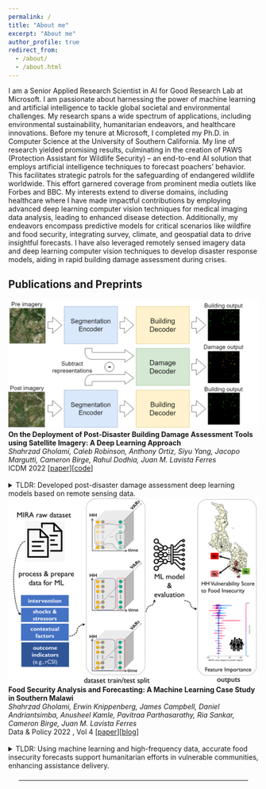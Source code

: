```yaml
---
permalink: /
title: "About me"
excerpt: "About me"
author_profile: true
redirect_from: 
  - /about/
  - /about.html
---
```


<head>
  <link rel="stylesheet" href="/assets/css/custom.css">
</head>

I am a Senior Applied Research Scientist in AI for Good Research Lab at Microsoft. I am passionate about harnessing the power of machine learning and artificial intelligence to tackle global societal and environmental challenges. My research spans a wide spectrum of applications, including environmental sustainability, humanitarian endeavors, and healthcare innovations. Before my tenure at Microsoft, I completed my Ph.D. in Computer Science at the University of Southern California. My line of research yielded promising results, culminating in the creation of PAWS (Protection Assistant for Wildlife Security) – an end-to-end AI solution that employs artificial intelligence techniques to forecast poachers’ behavior. This facilitates strategic patrols for the safeguarding of endangered wildlife worldwide. This effort garnered coverage from prominent media outlets like Forbes and BBC. My interests extend to diverse domains, including healthcare where I have made impactful contributions by employing advanced deep learning computer vision techniques for medical imaging data analysis, leading to enhanced disease detection. Additionally, my endeavors encompass predictive models for critical scenarios like wildfire and food security, integrating survey, climate, and geospatial data to drive insightful forecasts. I have also leveraged remotely sensed imagery data and deep learning computer vision techniques to develop disaster response models, aiding in rapid building damage assessment during crises.

## Publications and Preprints
<div class="paper-image-text-pair">
<img class="paper-image" src="/images/building_damage-model_architecture.drawio (1).png" alt="damage-assessment">
<div class="paper-text">
  <b>On the Deployment of Post-Disaster Building Damage Assessment Tools using Satellite Imagery: A Deep Learning Approach</b>
  <br>
  <i>Shahrzad Gholami, Caleb Robinson, Anthony Ortiz, Siyu Yang, Jacopo Margutti, Cameron Birge, Rahul Dodhia, Juan M. Lavista Ferres</i>
  <br>
  ICDM 2022 [<a href="https://ieeexplore.ieee.org/document/10031100/">paper</a>][<a href="https://github.com/microsoft/building-damage-assessment-cnn-siamese">code</a>]
  <br><br>
  <div class="paper-short-summary">
	  <details>
		  <summary>TLDR: Developed post-disaster damage assessment deep learning models based on remote sensing data.</summary> 
		  Natural disasters frequency is growing globally. Every year 350 million people are affected and billions of dollars of damage is incurred. Providing timely and appropriate humanitarian interventions like shelters, medical aid, and food to affected communities are challenging problems. AI frameworks can help support existing efforts in solving these problems in various ways. In this study, we propose using high-resolution satellite imagery from before and after disasters to develop a convolutional neural network model for localizing buildings and scoring their damage level. We categorize damage to buildings into four levels, spanning from not damaged to destroyed, based on the xView2 dataset's scale. Due to the emergency nature of disaster response efforts, the value of automating damage assessment lies primarily in the inference speed, rather than accuracy. We show that our proposed solution works three times faster than the fastest xView2 challenge winning solution and over 50 times faster than the slowest first place solution, which indicates a significant improvement from an operational viewpoint. Our proposed model achieves a pixel-wise Fl score of 0.74 for the building localization and a pixel-wise harmonic Fl score of 0.6 for damage classification and uses a simpler architecture compared to other studies. Additionally, we develop a web-based visualizer that can display the before and after imagery along with the model's building damage predictions on a custom map. This study has been collaboratively conducted to empower a humanitarian organization as the stakeholder, that plans to deploy and assess the model along with the visualizer for their disaster response efforts in the field.
	  </details>
  </div>
</div>
</div>

<div class="paper-image-text-pair">
<img class="paper-image" src="/images/food-security-ML-workflow.png" alt="damage-assessment">
<div class="paper-text">
  <b>Food Security Analysis and Forecasting: A Machine Learning Case Study in Southern Malawi</b>
  <br>
  <i>Shahrzad Gholami, Erwin Knippenberg, James Campbell, Daniel Andriantsimba, Anusheel Kamle, Pavitraa Parthasarathy, Ria Sankar, Cameron Birge, Juan M. Lavista Ferres</i>
  <br>
  Data & Policy 2022 , Vol 4 [<a href="https://www.cambridge.org/core/journals/data-and-policy/article/food-security-analysis-and-forecasting-a-machine-learning-case-study-in-southern-malawi/CA4DFA39526F318373259921C10D1C3F">paper</a>][<a href="https://medium.com/data-policy/forecasting-food-insecurity-levels-in-near-real-time-using-a-machine-learning-framework-24b553f70aca">blog</a>]
  <br><br>
  <div class="paper-short-summary">
	  <details>
		  <summary>TLDR: Using machine learning and high-frequency data, accurate food insecurity forecasts support humanitarian efforts in vulnerable communities, enhancing assistance delivery.</summary> 
		  Chronic food insecurity remains a challenge globally, exacerbated by climate change-driven shocks such as droughts and floods. Forecasting food insecurity levels and targeting vulnerable households is a priority for humanitarian programming to ensure timely delivery of assistance. In this study, we propose to harness a machine learning approach trained on high-frequency household survey data to infer the predictors of food insecurity and forecast household level outcomes in near real-time. Our empirical analyses leverage the Measurement Indicators for Resilience Analysis (MIRA) data collection protocol implemented by Catholic Relief Services (CRS) in southern Malawi, a series of sentinel sites collecting household data monthly. When focusing on predictors of community-level vulnerability, we show that a random forest model outperforms other algorithms and that location and self-reported welfare are the best predictors of food insecurity. We also show performance results across several neural networks and classical models for various data modeling scenarios to forecast food security. We pose that problem as binary classification via dichotomization of the food security score based on two different thresholds, which results in two different positive class to negative class ratios. Our best performing model has an F1 of 81% and an accuracy of 83% in predicting food security outcomes when the outcome is dichotomized based on threshold 16 and predictor features consist of historical food security score along with 20 variables selected by artificial intelligence explainability frameworks. These results showcase the value of combining high-frequency sentinel site data with machine learning algorithms to predict future food insecurity outcomes.
	  </details>
  </div>
</div>
</div>
<hr style="margin: 1.5em">
